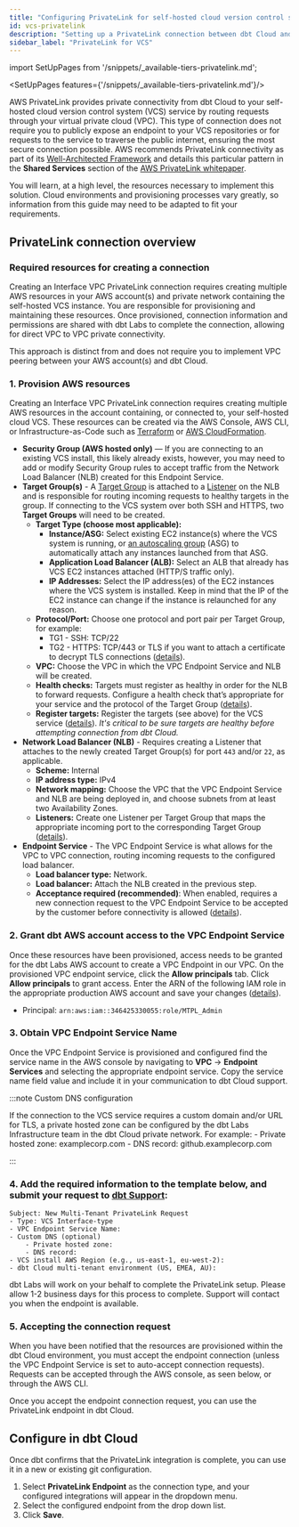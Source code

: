 ```yaml
---
title: "Configuring PrivateLink for self-hosted cloud version control systems (VCS)"
id: vcs-privatelink
description: "Setting up a PrivateLink connection between dbt Cloud and an organization’s cloud hosted git server"
sidebar_label: "PrivateLink for VCS"
---
```


import SetUpPages from '/snippets/_available-tiers-privatelink.md';

<SetUpPages features={'/snippets/_available-tiers-privatelink.md'}/>

AWS PrivateLink provides private connectivity from dbt Cloud to your self-hosted cloud version control system (VCS) service by routing requests through your virtual private cloud (VPC). This type of connection does not require you to publicly expose an endpoint to your VCS repositories or for requests to the service to traverse the public internet, ensuring the most secure connection possible. AWS recommends PrivateLink connectivity as part of its [Well-Architected Framework](https://docs.aws.amazon.com/wellarchitected/latest/framework/welcome.html) and details this particular pattern in the **Shared Services** section of the [AWS PrivateLink whitepaper](https://docs.aws.amazon.com/pdfs/whitepapers/latest/aws-privatelink/aws-privatelink.pdf).

You will learn, at a high level, the resources necessary to implement this solution. Cloud environments and provisioning processes vary greatly, so information from this guide may need to be adapted to fit your requirements.

## PrivateLink connection overview

<Lightbox src="/img/docs/dbt-cloud/cloud-configuring-dbt-cloud/privatelink-vcs-architecture.png" width="80%" title="High level overview of the dbt Cloud and AWS PrivateLink for VCS architecture" />

### Required resources for creating a connection

Creating an Interface VPC PrivateLink connection requires creating multiple AWS resources in your AWS account(s) and private network containing the self-hosted VCS instance. You are responsible for provisioning and maintaining these resources. Once provisioned, connection information and permissions are shared with dbt Labs to complete the connection, allowing for direct VPC to VPC private connectivity. 

This approach is distinct from and does not require you to implement VPC peering between your AWS account(s) and dbt Cloud.

### 1. Provision AWS resources

Creating an Interface VPC PrivateLink connection requires creating multiple AWS resources in the account containing, or connected to, your self-hosted cloud VCS. These resources can be created via the AWS Console, AWS CLI, or Infrastructure-as-Code such as [Terraform](https://registry.terraform.io/providers/hashicorp/aws/latest/docs) or [AWS CloudFormation](https://aws.amazon.com/cloudformation/).

- **Security Group (AWS hosted only)** &mdash; If you are connecting to an existing VCS install, this likely already exists, however, you may need to add or modify Security Group rules to accept traffic from the Network Load Balancer (NLB) created for this Endpoint Service.
- **Target Group(s)** - A [Target Group](https://docs.aws.amazon.com/elasticloadbalancing/latest/network/load-balancer-target-groups.html) is attached to a [Listener](https://docs.aws.amazon.com/elasticloadbalancing/latest/network/load-balancer-listeners.html) on the NLB and is responsible for routing incoming requests to healthy targets in the group. If connecting to the VCS system over both SSH and HTTPS, two **Target Groups** will need to be created.
    - **Target Type (choose most applicable):**
        - **Instance/ASG:** Select existing EC2 instance(s) where the VCS system is running, or [an autoscaling group](https://docs.aws.amazon.com/autoscaling/ec2/userguide/attach-load-balancer-asg.html) (ASG) to automatically attach any instances launched from that ASG.
        - **Application Load Balancer (ALB):** Select an ALB that already has VCS EC2 instances attached (HTTP/S traffic only).
        - **IP Addresses:** Select the IP address(es) of the EC2 instances where the VCS system is installed. Keep in mind that the IP of the EC2 instance can change if the instance is relaunched for any reason.
    - **Protocol/Port:** Choose one protocol and port pair per Target Group, for example:
        - TG1 - SSH: TCP/22
        - TG2 - HTTPS: TCP/443 or TLS if you want to attach a certificate to decrypt TLS connections ([details](https://docs.aws.amazon.com/elasticloadbalancing/latest/network/create-tls-listener.html)).
    - **VPC:** Choose the VPC in which the VPC Endpoint Service and NLB will be created.
    - **Health checks:** Targets must register as healthy in order for the NLB to forward requests. Configure a health check that’s appropriate for your service and the protocol of the Target Group ([details](https://docs.aws.amazon.com/elasticloadbalancing/latest/network/target-group-health-checks.html)).
    - **Register targets:** Register the targets (see above) for the VCS service ([details](https://docs.aws.amazon.com/elasticloadbalancing/latest/application/target-group-register-targets.html)). _It's critical to be sure targets are healthy before attempting connection from dbt Cloud._
- **Network Load Balancer (NLB)** - Requires creating a Listener that attaches to the newly created Target Group(s) for port `443` and/or `22`, as applicable.
    - **Scheme:** Internal
    - **IP address type:** IPv4
    - **Network mapping:** Choose the VPC that the VPC Endpoint Service and NLB are being deployed in, and choose subnets from at least two Availability Zones.
    - **Listeners:** Create one Listener per Target Group that maps the appropriate incoming port to the corresponding Target Group ([details](https://docs.aws.amazon.com/elasticloadbalancing/latest/network/load-balancer-listeners.html)).
- **Endpoint Service** - The VPC Endpoint Service is what allows for the VPC to VPC connection, routing incoming requests to the configured load balancer.
    - **Load balancer type:** Network.
    - **Load balancer:** Attach the NLB created in the previous step.
    - **Acceptance required (recommended)**:  When enabled, requires a new connection request to the VPC Endpoint Service to be accepted by the customer before connectivity is allowed ([details](https://docs.aws.amazon.com/vpc/latest/privatelink/configure-endpoint-service.html#accept-reject-connection-requests)).

### 2. Grant dbt AWS account access to the VPC Endpoint Service

Once these resources have been provisioned, access needs to be granted for the dbt Labs AWS account to create a VPC Endpoint in our VPC. On the provisioned VPC endpoint service, click the **Allow principals** tab. Click **Allow principals** to grant access. Enter the ARN of the following IAM role in the appropriate production AWS account and save your changes ([details](https://docs.aws.amazon.com/vpc/latest/privatelink/configure-endpoint-service.html#add-remove-permissions)).

 - Principal: `arn:aws:iam::346425330055:role/MTPL_Admin`

 <Lightbox src="/img/docs/dbt-cloud/privatelink-allow-principals.png" width="70%" title="Enter ARN"/>

### 3. Obtain VPC Endpoint Service Name

Once the VPC Endpoint Service is provisioned and configured find the service name in the AWS console by navigating to **VPC** → **Endpoint Services** and selecting the appropriate endpoint service. Copy the service name field value and include it in your communication to dbt Cloud support.

 <Lightbox src="/img/docs/dbt-cloud/privatelink-endpoint-service-name.png" width="70%" title="Get service name field value"/>

:::note Custom DNS configuration
 
If the connection to the VCS service requires a custom domain and/or URL for TLS, a private hosted zone can be configured by the dbt Labs Infrastructure team in the dbt Cloud private network. For example:
    - Private hosted zone: examplecorp.com
    - DNS record: github.examplecorp.com
    
:::

### 4. Add the required information to the template below, and submit your request to [dbt Support](https://docs.getdbt.com/community/resources/getting-help#dbt-cloud-support):
```
Subject: New Multi-Tenant PrivateLink Request
- Type: VCS Interface-type
- VPC Endpoint Service Name:
- Custom DNS (optional)
    - Private hosted zone:
    - DNS record:
- VCS install AWS Region (e.g., us-east-1, eu-west-2):
- dbt Cloud multi-tenant environment (US, EMEA, AU):
```

dbt Labs will work on your behalf to complete the PrivateLink setup. Please allow 1-2 business days for this process to complete. Support will contact you when the endpoint is available.

### 5. Accepting the connection request

When you have been notified that the resources are provisioned within the dbt Cloud environment, you must accept the endpoint connection (unless the VPC Endpoint Service is set to auto-accept connection requests). Requests can be accepted through the AWS console, as seen below, or through the AWS CLI.

<Lightbox src="/img/docs/dbt-cloud/cloud-configuring-dbt-cloud/accept-request.png" width="80%" title="Accept the connection request" />

Once you accept the endpoint connection request, you can use the PrivateLink endpoint in dbt Cloud.

## Configure in dbt Cloud

Once dbt confirms that the PrivateLink integration is complete, you can use it in a new or existing git configuration. 

1. Select **PrivateLink Endpoint** as the connection type, and your configured integrations will appear in the dropdown menu. 
2. Select the configured endpoint from the drop down list.
3. Click **Save**.

<Lightbox src="/img/docs/dbt-cloud/cloud-configuring-dbt-cloud/vcs-setup-new.png" width="80%" title="Configuring a new git integration with PrivateLink" />

<Lightbox src="/img/docs/dbt-cloud/cloud-configuring-dbt-cloud/vcs-setup-existing.png" width="80%" title="Editing an existing git integration with PrivateLink" />
